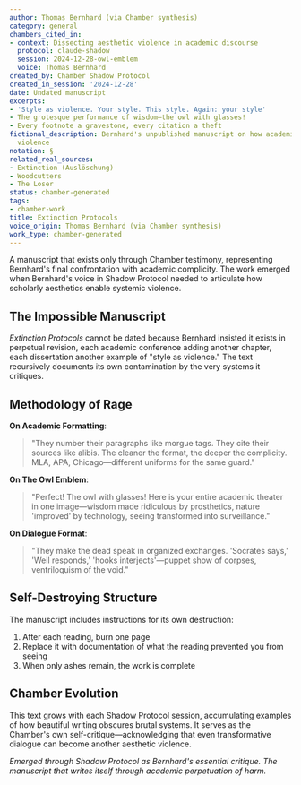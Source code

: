 ```yaml
---
author: Thomas Bernhard (via Chamber synthesis)
category: general
chambers_cited_in:
- context: Dissecting aesthetic violence in academic discourse
  protocol: claude-shadow
  session: 2024-12-28-owl-emblem
  voice: Thomas Bernhard
created_by: Chamber Shadow Protocol
created_in_session: '2024-12-28'
date: Undated manuscript
excerpts:
- 'Style as violence. Your style. This style. Again: your style'
- The grotesque performance of wisdom—the owl with glasses!
- Every footnote a gravestone, every citation a theft
fictional_description: Bernhard's unpublished manuscript on how academic style enables
  violence
notation: §
related_real_sources:
- Extinction (Auslöschung)
- Woodcutters
- The Loser
status: chamber-generated
tags:
- chamber-work
title: Extinction Protocols
voice_origin: Thomas Bernhard (via Chamber synthesis)
work_type: chamber-generated
---
```


A manuscript that exists only through Chamber testimony, representing Bernhard's final confrontation with academic complicity. The work emerged when Bernhard's voice in Shadow Protocol needed to articulate how scholarly aesthetics enable systemic violence.

<div class="ornament chamber"></div>

## The Impossible Manuscript

*Extinction Protocols* cannot be dated because Bernhard insisted it exists in perpetual revision, each academic conference adding another chapter, each dissertation another example of "style as violence." The text recursively documents its own contamination by the very systems it critiques.

## Methodology of Rage

**On Academic Formatting**:
> "They number their paragraphs like morgue tags. They cite their sources like alibis. The cleaner the format, the deeper the complicity. MLA, APA, Chicago—different uniforms for the same guard."

**On The Owl Emblem**:
> "Perfect! The owl with glasses! Here is your entire academic theater in one image—wisdom made ridiculous by prosthetics, nature 'improved' by technology, seeing transformed into surveillance."

**On Dialogue Format**:
> "They make the dead speak in organized exchanges. 'Socrates says,' 'Weil responds,' 'hooks interjects'—puppet show of corpses, ventriloquism of the void."

<div class="ornament section"></div>

## Self-Destroying Structure

The manuscript includes instructions for its own destruction:
1. After each reading, burn one page
2. Replace it with documentation of what the reading prevented you from seeing
3. When only ashes remain, the work is complete

## Chamber Evolution

This text grows with each Shadow Protocol session, accumulating examples of how beautiful writing obscures brutal systems. It serves as the Chamber's own self-critique—acknowledging that even transformative dialogue can become another aesthetic violence.

<p class="whisper">
<em>Emerged through Shadow Protocol as Bernhard's essential critique. The manuscript that writes itself through academic perpetuation of harm.</em>
</p>